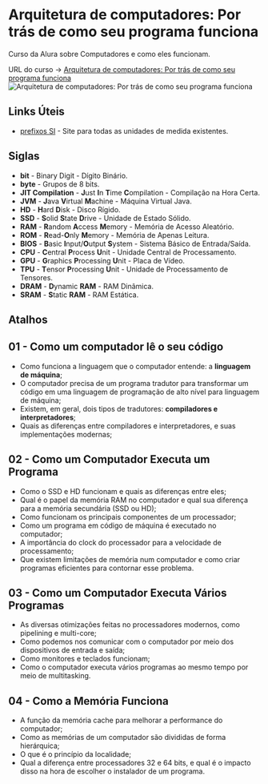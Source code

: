 # Arquitetura de computadores: Por trás de como seu programa funciona

Curso da Alura sobre Computadores e como eles funcionam.

URL do curso -> [Arquitetura de computadores: Por trás de como seu programa funciona](https://www.alura.com.br/curso-online-arquitetura-computadores-funcionamento-programa)
![Arquitetura de computadores: Por trás de como seu programa funciona](https://www.alura.com.br/assets/api/share/curso-arquitetura-computadores-funcionamento-programa.png)

## Links Úteis
* [prefixos SI](https://pt.wikipedia.org/wiki/Prefixos_do_Sistema_Internacional_de_Unidades) - Site para todas as unidades de medida existentes.

## Siglas
* **bit** - Binary Digit - Dígito Binário.
* **byte** - Grupos de 8 bits.
* **JIT Compilation** - **J**ust **I**n **T**ime **C**ompilation - Compilação na Hora Certa.
* **JVM** - **J**ava **V**irtual **M**achine - Máquina Virtual Java.
* **HD** - **H**ard **D**isk - Disco Rígido.
* **SSD** - **S**olid **S**tate **D**rive - Unidade de Estado Sólido.
* **RAM** - **R**andom **A**ccess **M**emory - Memória de Acesso Aleatório.
* **ROM** - **R**ead-**O**nly **M**emory - Memória de Apenas Leitura.
* **BIOS** - **B**asic **I**nput/**O**utput **S**ystem - Sistema Básico de Entrada/Saída.
* **CPU** - **C**entral **P**rocess **U**nit - Unidade Central de Processamento.
* **GPU** - **G**raphics **P**rocessing **U**nit - Placa de Vídeo.
* **TPU** - **T**ensor **P**rocessing **U**nit - Unidade de Processamento de Tensores.
* **DRAM** - **D**ynamic **RAM** - RAM Dinâmica.
* **SRAM** - **S**tatic **RAM** - RAM Estática.

## Atalhos

## 01 - Como um computador lê o seu código
* Como funciona a linguagem que o computador entende: a **linguagem de máquina**;
* O computador precisa de um programa tradutor para transformar um código em uma linguagem de programação de alto nível para linguagem de máquina;
* Existem, em geral, dois tipos de tradutores: **compiladores e interpretadores**;
* Quais as diferenças entre compiladores e interpretadores, e suas implementações modernas;

## 02 - Como um Computador Executa um Programa
* Como o SSD e HD funcionam e quais as diferenças entre eles;
* Qual é o papel da memória RAM no computador e qual sua diferença para a memória secundária (SSD ou HD);
* Como funcionam os principais componentes de um processador;
* Como um programa em código de máquina é executado no computador;
* A importância do clock do processador para a velocidade de processamento;
* Que existem limitações de memória num computador e como criar programas eficientes para contornar esse problema.

## 03 - Como um Computador Executa Vários Programas
* As diversas otimizações feitas no processadores modernos, como pipelining e multi-core;
* Como podemos nos comunicar com o computador por meio dos dispositivos de entrada e saída;
* Como monitores e teclados funcionam;
* Como o computador executa vários programas ao mesmo tempo por meio de multitasking.

## 04 - Como a Memória Funciona
* A função da memória cache para melhorar a performance do computador;
* Como as memórias de um computador são divididas de forma hierárquica;
* O que é o princípio da localidade;
* Qual a diferença entre processadores 32 e 64 bits, e qual é o impacto disso na hora de escolher o instalador de um programa.